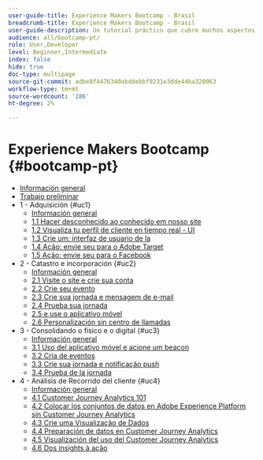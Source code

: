 ```yaml
---
user-guide-title: Experience Makers Bootcamp - Brasil
breadcrumb-title: Experience Makers Bootcamp - Brasil
user-guide-description: Un tutorial práctico que cubre muchos aspectos de Adobe Experience Platform.
audience: all/bootcamp-pt/
role: User,Developer
level: Beginner,Intermediate
index: false
hide: true
doc-type: multipage
source-git-commit: adbe8f4476340abddebbf9231e3dde44ba328063
workflow-type: tm+mt
source-wordcount: '186'
ht-degree: 2%

---
```



# Experience Makers Bootcamp {#bootcamp-pt}

+ [Información general](/help/bootcamp-pt/overview.md)
+ [Trabajo preliminar](/help/bootcamp-pt/prework.md)
+ 1 - Adquisición {#uc1}
   + [Información general](/help/bootcamp-pt/uc/uc1/uc1.md)
   + [1.1 Hacer desconhecido ao conhecido em nosso site](/help/bootcamp-pt/uc/uc1/ex1.md)
   + [1.2 Visualiza tu perfil de cliente en tiempo real - UI](/help/bootcamp-pt/uc/uc1/ex2.md)
   + [1.3 Crie um: interfaz de usuario de la](/help/bootcamp-pt/uc/uc1/ex3.md)
   + [1.4 Ação: envie seu para o Adobe Target](/help/bootcamp-pt/uc/uc1/ex4.md)
   + [1.5 Ação: envie seu para o Facebook](/help/bootcamp-pt/uc/uc1/ex5.md)
+ 2 - Catastro e incorporación {#uc2}
   + [Información general](/help/bootcamp-pt/uc/uc2/uc2.md)
   + [2.1 Visite o site e crie sua conta](/help/bootcamp-pt/uc/uc2/ex1.md)
   + [2.2 Crie seu evento](/help/bootcamp-pt/uc/uc2/ex2.md)
   + [2.3 Crie sua jornada e mensagem de e-mail](/help/bootcamp-pt/uc/uc2/ex3.md)
   + [2.4 Prueba sua jornada](/help/bootcamp-pt/uc/uc2/ex4.md)
   + [2.5 e use o aplicativo móvel](/help/bootcamp-pt/uc/uc2/ex5.md)
   + [2.6 Personalización sin centro de llamadas](/help/bootcamp-pt/uc/uc2/ex6.md)
+ 3 - Consolidando o físico e o digital {#uc3}
   + [Información general](/help/bootcamp-pt/uc/uc3/uc3.md)
   + [3.1 Uso del aplicativo móvel e acione um beacon](/help/bootcamp-pt/uc/uc3/ex1.md)
   + [3.2 Cría de eventos](/help/bootcamp-pt/uc/uc3/ex2.md)
   + [3.3 Crie sua jornada e notificação push](/help/bootcamp-pt/uc/uc3/ex3.md)
   + [3.4 Prueba de la jornada](/help/bootcamp-pt/uc/uc3/ex4.md)
+ 4 - Análisis de Recorrido del cliente {#uc4}
   + [Información general](/help/bootcamp-pt/uc/uc4/uc4.md)
   + [4.1 Customer Journey Analytics 101](/help/bootcamp-pt/uc/uc4/ex1.md)
   + [4.2 Colocar los conjuntos de datos en Adobe Experience Platform sin Customer Journey Analytics](/help/bootcamp-pt/uc/uc4/ex2.md)
   + [4.3 Crie uma Visualização de Dados](/help/bootcamp-pt/uc/uc4/ex3.md)
   + [4.4 Preparación de datos en Customer Journey Analytics](/help/bootcamp-pt/uc/uc4/ex4.md)
   + [4.5 Visualización del uso del Customer Journey Analytics](/help/bootcamp-pt/uc/uc4/ex5.md)
   + [4.6 Dos insights à ação](/help/bootcamp-pt/uc/uc4/ex6.md)